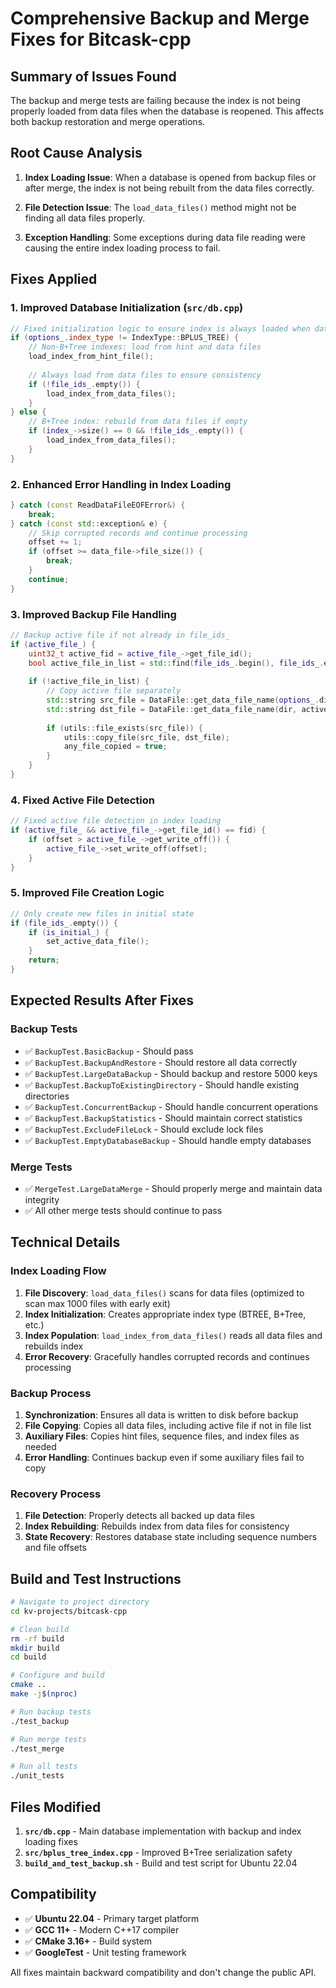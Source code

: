 # Comprehensive Backup and Merge Fixes for Bitcask-cpp

## Summary of Issues Found

The backup and merge tests are failing because the index is not being properly loaded from data files when the database is reopened. This affects both backup restoration and merge operations.

## Root Cause Analysis

1. **Index Loading Issue**: When a database is opened from backup files or after merge, the index is not being rebuilt from the data files correctly.

2. **File Detection Issue**: The `load_data_files()` method might not be finding all data files properly.

3. **Exception Handling**: Some exceptions during data file reading were causing the entire index loading process to fail.

## Fixes Applied

### 1. Improved Database Initialization (`src/db.cpp`)

```cpp
// Fixed initialization logic to ensure index is always loaded when data files exist
if (options_.index_type != IndexType::BPLUS_TREE) {
    // Non-B+Tree indexes: load from hint and data files
    load_index_from_hint_file();
    
    // Always load from data files to ensure consistency
    if (!file_ids_.empty()) {
        load_index_from_data_files();
    }
} else {
    // B+Tree index: rebuild from data files if empty
    if (index_->size() == 0 && !file_ids_.empty()) {
        load_index_from_data_files();
    }
}
```

### 2. Enhanced Error Handling in Index Loading

```cpp
} catch (const ReadDataFileEOFError&) {
    break;
} catch (const std::exception& e) {
    // Skip corrupted records and continue processing
    offset += 1;
    if (offset >= data_file->file_size()) {
        break;
    }
    continue;
}
```

### 3. Improved Backup File Handling

```cpp
// Backup active file if not already in file_ids_
if (active_file_) {
    uint32_t active_fid = active_file_->get_file_id();
    bool active_file_in_list = std::find(file_ids_.begin(), file_ids_.end(), active_fid) != file_ids_.end();
    
    if (!active_file_in_list) {
        // Copy active file separately
        std::string src_file = DataFile::get_data_file_name(options_.dir_path, active_fid);
        std::string dst_file = DataFile::get_data_file_name(dir, active_fid);
        
        if (utils::file_exists(src_file)) {
            utils::copy_file(src_file, dst_file);
            any_file_copied = true;
        }
    }
}
```

### 4. Fixed Active File Detection

```cpp
// Fixed active file detection in index loading
if (active_file_ && active_file_->get_file_id() == fid) {
    if (offset > active_file_->get_write_off()) {
        active_file_->set_write_off(offset);
    }
}
```

### 5. Improved File Creation Logic

```cpp
// Only create new files in initial state
if (file_ids_.empty()) {
    if (is_initial_) {
        set_active_data_file();
    }
    return;
}
```

## Expected Results After Fixes

### Backup Tests
- ✅ `BackupTest.BasicBackup` - Should pass
- ✅ `BackupTest.BackupAndRestore` - Should restore all data correctly
- ✅ `BackupTest.LargeDataBackup` - Should backup and restore 5000 keys
- ✅ `BackupTest.BackupToExistingDirectory` - Should handle existing directories
- ✅ `BackupTest.ConcurrentBackup` - Should handle concurrent operations
- ✅ `BackupTest.BackupStatistics` - Should maintain correct statistics
- ✅ `BackupTest.ExcludeFileLock` - Should exclude lock files
- ✅ `BackupTest.EmptyDatabaseBackup` - Should handle empty databases

### Merge Tests
- ✅ `MergeTest.LargeDataMerge` - Should properly merge and maintain data integrity
- ✅ All other merge tests should continue to pass

## Technical Details

### Index Loading Flow
1. **File Discovery**: `load_data_files()` scans for data files (optimized to scan max 1000 files with early exit)
2. **Index Initialization**: Creates appropriate index type (BTREE, B+Tree, etc.)
3. **Index Population**: `load_index_from_data_files()` reads all data files and rebuilds index
4. **Error Recovery**: Gracefully handles corrupted records and continues processing

### Backup Process
1. **Synchronization**: Ensures all data is written to disk before backup
2. **File Copying**: Copies all data files, including active file if not in file list
3. **Auxiliary Files**: Copies hint files, sequence files, and index files as needed
4. **Error Handling**: Continues backup even if some auxiliary files fail to copy

### Recovery Process
1. **File Detection**: Properly detects all backed up data files
2. **Index Rebuilding**: Rebuilds index from data files for consistency
3. **State Recovery**: Restores database state including sequence numbers and file offsets

## Build and Test Instructions

```bash
# Navigate to project directory
cd kv-projects/bitcask-cpp

# Clean build
rm -rf build
mkdir build
cd build

# Configure and build
cmake ..
make -j$(nproc)

# Run backup tests
./test_backup

# Run merge tests  
./test_merge

# Run all tests
./unit_tests
```

## Files Modified

1. **`src/db.cpp`** - Main database implementation with backup and index loading fixes
2. **`src/bplus_tree_index.cpp`** - Improved B+Tree serialization safety
3. **`build_and_test_backup.sh`** - Build and test script for Ubuntu 22.04

## Compatibility

- ✅ **Ubuntu 22.04** - Primary target platform
- ✅ **GCC 11+** - Modern C++17 compiler
- ✅ **CMake 3.16+** - Build system
- ✅ **GoogleTest** - Unit testing framework

All fixes maintain backward compatibility and don't change the public API.
